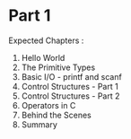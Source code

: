 Part 1
======

Expected Chapters :

1. Hello World
2. The Primitive Types
3. Basic I/O - printf and scanf
4. Control Structures - Part 1
5. Control Structures - Part 2
6. Operators in C
7. Behind the Scenes
8. Summary

